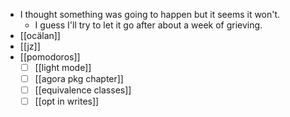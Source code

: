 - I thought something was going to happen but it seems it won't.
  - I guess I'll try to let it go after about a week of grieving.
- [[ocälan]]
- [[jz]]
- [[pomodoros]]
  - [ ] [[light mode]]
  - [ ] [[agora pkg chapter]]
  - [ ] [[equivalence classes]]
  - [ ] [[opt in writes]]
